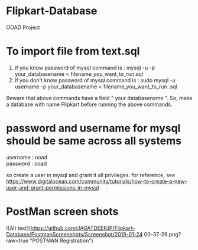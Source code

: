# Flipkart-Database
OOAD Project
# To import file from text.sql  
1. if you know password of mysql command is : mysql -u <username> -p your_databasename < filename_you_want_to_run.sql
2. if you don't know password of mysql command is : sudo mysql -u username -p your_databasename < filename_you_want_to_run .sql

Beware that above commands have a field " your databasename ". So, make a database with name Flipkart before running the above commands. 

# password and username for mysql should be same across all systems
username : ooad\
password : ooad

so create a user in mysql and grant it all privileges.
for reference, see https://www.digitalocean.com/community/tutorials/how-to-create-a-new-user-and-grant-permissions-in-mysql


# PostMan screen shots
![Alt text](https://github.com/JAGATDEEPJP/Flipkart-Database/PostmanScreenshots/Screenshot/2019-01-24 00-37-26.png?raw=true "POSTMAN Registration")

